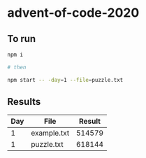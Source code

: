 # advent-of-code-2020
## To run 

``` bash
npm i

# then

npm start -- -day=1 --file=puzzle.txt
```

## Results

| Day 	| File        	| Result 	|
|-----	|-------------	|--------	|
| 1   	| example.txt 	| 514579 	|
| 1   	| puzzle.txt  	| 618144 	|